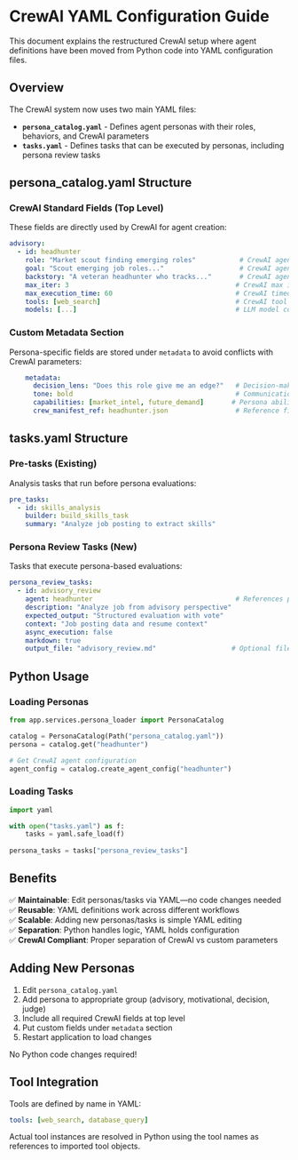 # CrewAI YAML Configuration Guide

This document explains the restructured CrewAI setup where agent definitions have been moved from Python code into YAML configuration files.

## Overview

The CrewAI system now uses two main YAML files:

- **`persona_catalog.yaml`** - Defines agent personas with their roles, behaviors, and CrewAI parameters
- **`tasks.yaml`** - Defines tasks that can be executed by personas, including persona review tasks

## persona_catalog.yaml Structure

### CrewAI Standard Fields (Top Level)
These fields are directly used by CrewAI for agent creation:

```yaml
advisory:
  - id: headhunter
    role: "Market scout finding emerging roles"           # CrewAI agent role
    goal: "Scout emerging job roles..."                   # CrewAI agent goal  
    backstory: "A veteran headhunter who tracks..."       # CrewAI agent backstory
    max_iter: 3                                          # CrewAI max iterations
    max_execution_time: 60                               # CrewAI timeout (seconds)
    tools: [web_search]                                  # CrewAI tool names
    models: [...]                                        # LLM model configurations
```

### Custom Metadata Section
Persona-specific fields are stored under `metadata` to avoid conflicts with CrewAI parameters:

```yaml
    metadata:
      decision_lens: "Does this role give me an edge?"   # Decision-making perspective
      tone: bold                                         # Communication style
      capabilities: [market_intel, future_demand]       # Persona abilities
      crew_manifest_ref: headhunter.json                 # Reference file
```

## tasks.yaml Structure

### Pre-tasks (Existing)
Analysis tasks that run before persona evaluations:

```yaml
pre_tasks:
  - id: skills_analysis
    builder: build_skills_task
    summary: "Analyze job posting to extract skills"
```

### Persona Review Tasks (New)
Tasks that execute persona-based evaluations:

```yaml
persona_review_tasks:
  - id: advisory_review
    agent: headhunter                                    # References persona ID
    description: "Analyze job from advisory perspective"
    expected_output: "Structured evaluation with vote"
    context: "Job posting data and resume context"
    async_execution: false
    markdown: true
    output_file: "advisory_review.md"                   # Optional file output
```

## Python Usage

### Loading Personas
```python
from app.services.persona_loader import PersonaCatalog

catalog = PersonaCatalog(Path("persona_catalog.yaml"))
persona = catalog.get("headhunter")

# Get CrewAI agent configuration
agent_config = catalog.create_agent_config("headhunter")
```

### Loading Tasks  
```python
import yaml

with open("tasks.yaml") as f:
    tasks = yaml.safe_load(f)
    
persona_tasks = tasks["persona_review_tasks"]
```

## Benefits

✅ **Maintainable**: Edit personas/tasks via YAML—no code changes needed  
✅ **Reusable**: YAML definitions work across different workflows  
✅ **Scalable**: Adding new personas/tasks is simple YAML editing  
✅ **Separation**: Python handles logic, YAML holds configuration  
✅ **CrewAI Compliant**: Proper separation of CrewAI vs custom parameters  

## Adding New Personas

1. Edit `persona_catalog.yaml`
2. Add persona to appropriate group (advisory, motivational, decision, judge)
3. Include all required CrewAI fields at top level
4. Put custom fields under `metadata` section
5. Restart application to load changes

No Python code changes required!

## Tool Integration

Tools are defined by name in YAML:

```yaml
tools: [web_search, database_query]
```

Actual tool instances are resolved in Python using the tool names as references to imported tool objects.